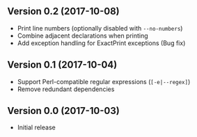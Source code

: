 ## Version 0.2 (2017-10-08)

- Print line numbers (optionally disabled with `--no-numbers`)
- Combine adjacent declarations when printing
- Add exception handling for ExactPrint exceptions (Bug fix)

## Version 0.1 (2017-10-04)

- Support Perl-compatible regular expressions (`[-e|--regex]`)
- Remove redundant dependencies

## Version 0.0 (2017-10-03)

- Initial release
